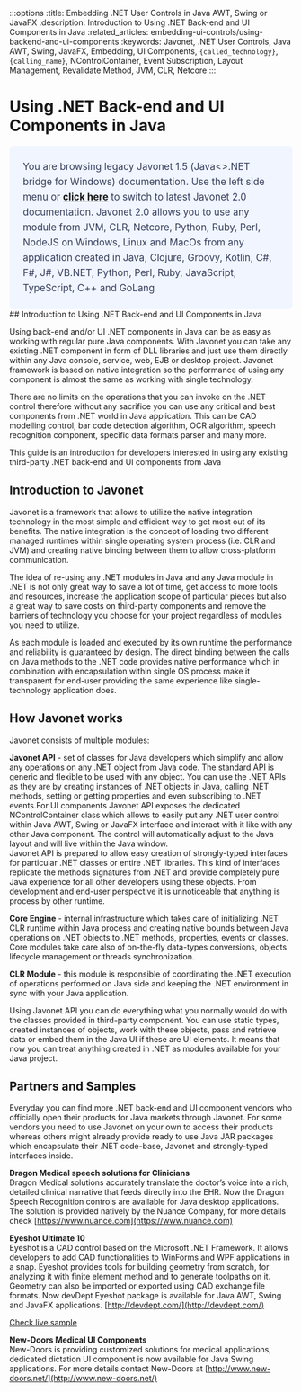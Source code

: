 :::options
:title: Embedding .NET User Controls in Java AWT, Swing or JavaFX
:description: Introduction to Using .NET Back-end and UI Components in Java
:related_articles: embedding-ui-controls/using-backend-and-ui-components
:keywords: Javonet, .NET User Controls, Java AWT, Swing, JavaFX, Embedding, UI Components, `{called_technology}`, `{calling_name}`, NControlContainer, Event Subscription, Layout Management, Revalidate Method, JVM, CLR, Netcore
:::

# Using .NET Back-end and UI Components in Java  
  <div style="padding: 24px; background: #F0F5FF; border-radius: 8px; flex-direction: column; justify-content: flex-start; align-items: flex-start; gap: 10px; display: flex">
  <div style="justify-content: flex-start; align-items: center; gap: 24px; display: inline-flex">
    <div style="color: #353D5A; font-size: 17px; font-weight: 400; line-height: 27px; letter-spacing: 0.03px; word-wrap: break-word">
You are browsing legacy Javonet 1.5 (Java<>.NET bridge for Windows) documentation. Use the left side menu or <a style="font-weight: bold; text-decoration: underline;" href="/guides/v2/getting-started/about-javonet">click here</a> to switch to latest Javonet 2.0 documentation. Javonet 2.0 allows you to use any module from
JVM, CLR, Netcore, Python, Ruby, Perl, NodeJS on Windows, Linux and MacOs
from any application created in Java, Clojure, Groovy, Kotlin, C#, F#, J#, VB.NET, Python, Perl, Ruby, JavaScript, TypeScript, C++ and GoLang
    </div>
  </div>
</div>
##  Introduction to Using .NET Back-end and UI Components in Java  

Using back-end and/or UI .NET components in Java can be as easy as working with regular pure Java components. With Javonet you can take any existing .NET component in form of DLL libraries and just use them directly within any Java console, service, web, EJB or desktop project. Javonet framework is based on native integration so the performance of using any component is almost the same as working with single technology.  
  
There are no limits on the operations that you can invoke on the .NET control therefore without any sacrifice you can use any critical and best components from .NET world in Java application. This can be CAD modelling control, bar code detection algorithm, OCR algorithm, speech recognition component, specific data formats parser and many more.  
  
This guide is an introduction for developers interested in using any existing third-party .NET back-end and UI components from Java  
  
## Introduction to Javonet

Javonet is a framework that allows to utilize the native integration technology in the most simple and efficient way to get most out of its benefits. The native integration is the concept of loading two different managed runtimes within single operating system process (i.e. CLR and JVM) and creating native binding between them to allow cross-platform communication.  
  
The idea of re-using any .NET modules in Java and any Java module in .NET is not only great way to save a lot of time, get access to more tools and resources, increase the application scope of particular pieces but also a great way to save costs on third-party components and remove the barriers of technology you choose for your project regardless of modules you need to utilize.  
  
As each module is loaded and executed by its own runtime the performance and reliability is guaranteed by design. The direct binding between the calls on Java methods to the .NET code provides native performance which in combination with encapsulation within single OS process make it transparent for end-user providing the same experience like single-technology application does.  
  
## How Javonet works
  
Javonet consists of multiple modules:  
  
**Javonet API** -  set of classes for Java developers which simplify and allow any operations on any .NET object from Java code. The standard API is generic and flexible to be used with any object. You can use the .NET APIs as they are by creating instances of .NET objects in Java, calling .NET methods, setting or getting properties and even subscribing to .NET events.For UI components Javonet API exposes the dedicated NControlContainer class which allows to easily put any .NET user control within Java AWT, Swing or JavaFX interface and interact with it like with any other Java component. The control will automatically adjust to the Java layout and will live within the Java window.  
Javonet API is prepared to allow easy creation of strongly-typed interfaces for particular .NET classes or entire .NET libraries. This kind of interfaces replicate the methods signatures from .NET and provide completely pure Java experience for all other developers using these objects. From development and end-user perspective it is unnoticeable that anything is process by other runtime.  
  
**Core Engine** - internal infrastructure which takes care of initializing .NET CLR runtime within Java process and creating native bounds between Java operations on .NET objects to .NET methods, properties, events or classes. Core modules take care also of on-the-fly data-types conversions, objects lifecycle management or threads synchronization. 
  
**CLR Module** - this module is responsible of coordinating the .NET execution of operations performed on Java side and keeping the .NET environment in sync with your Java application.  
  
Using Javonet API you can do everything what you normally would do with the classes provided in third-party component. You can use static types, created instances of objects, work with these objects, pass and retrieve data or embed them in the Java UI if these are UI elements. It means that now you can treat anything created in .NET as modules available for your Java project.  
  
## Partners and Samples

Everyday you can find more .NET back-end and UI component vendors who officially open their products for Java markets through Javonet. For some vendors you need to use Javonet on your own to access their products whereas others might already provide ready to use Java JAR packages which encapsulate their .NET code-base, Javonet and strongly-typed interfaces inside.  
  
 **Dragon Medical speech solutions for Clinicians**  
Dragon Medical solutions accurately translate the doctor’s voice into a rich, detailed clinical narrative that feeds directly into the EHR. Now the Dragon Speech Recognition controls are available for Java desktop applications. The solution is provided natively by the Nuance Company, for more details check [https://www.nuance.com](https://www.nuance.com)
  
**Eyeshot Ultimate 10**  
Eyeshot is a CAD control based on the Microsoft .NET Framework. It allows developers to add CAD functionalities to WinForms and WPF applications in a snap. Eyeshot provides tools for building geometry from scratch, for analyzing it with finite element method and to generate toolpaths on it. Geometry can also be imported or exported using CAD exchange file formats. Now devDept Eyeshot package is available for Java AWT, Swing and JavaFX applications. [http://devdept.com/](http://devdept.com/)  

[Check live sample](https://www.javonet.com/java-devs/samples/using-devdept-net-winforms-eyeshot-cad-ui-components-java-awt/)  
  
**New-Doors Medical UI Components**  
New-Doors is providing customized solutions for medical applications, dedicated dictation UI component is now available for Java Swing applications. For more details contact New-Doors at [http://www.new-doors.net/](http://www.new-doors.net/)